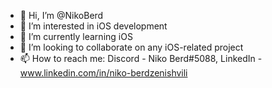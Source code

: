 - 👋 Hi, I’m @NikoBerd
- 👀 I’m interested in iOS development
- 🌱 I’m currently learning iOS
- 💞️ I’m looking to collaborate on any iOS-related project
- 📫 How to reach me: 
      Discord - Niko Berd#5088, 
      LinkedIn - www.linkedin.com/in/niko-berdzenishvili
      
